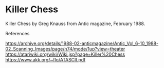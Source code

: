 # Killer Chess
Killer Chess by Greg Knauss from Antic magazine, February 1988.


References

https://archive.org/details/1988-02-anticmagazine/Antic_Vol_6-10_1988-02_Scanning_Images/page/n74/mode/1up?view=theater</br>
https://atariwiki.org/wiki/Wiki.jsp?page=Killer%20Chess</br>
https://www.akk.org/~flo/ATASCII.pdf</br>

